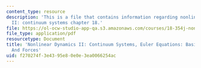 ```yaml
---
content_type: resource
description: 'This is a file that contains information regarding nonlinear dynamics
  II: continuum systems chapter 18.'
file: https://ol-ocw-studio-app-qa.s3.amazonaws.com/courses/18-354j-nonlinear-dynamics-ii-continuum-systems-spring-2015/f270274f3e4395e80e0e3ea0066254ac_MIT18_354JS15_Ch18.pdf
file_type: application/pdf
resourcetype: Document
title: 'Nonlinear Dynamics II: Continuum Systems, Euler Equations: Basic Solutions
  And Forces'
uid: f270274f-3e43-95e8-0e0e-3ea0066254ac
---
```

